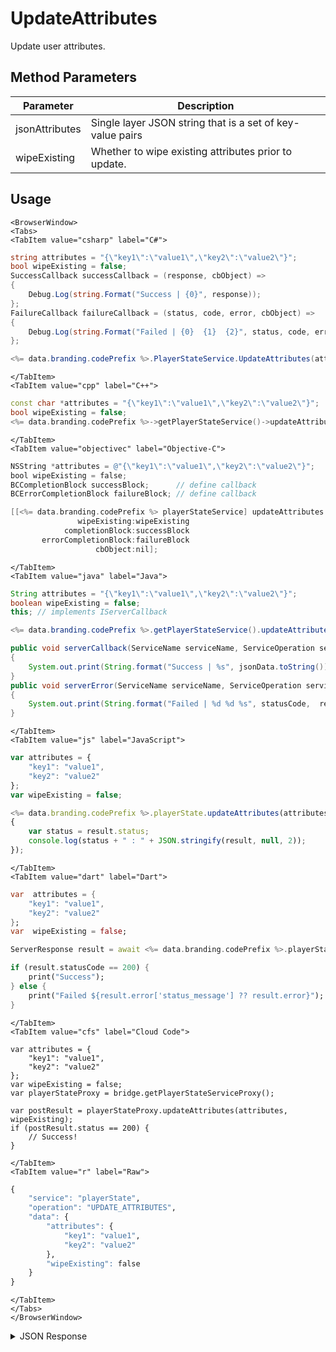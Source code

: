 # UpdateAttributes

Update user attributes.

<PartialServop service_name="playerState" operation_name="UPDATE_ATTRIBUTES" />

## Method Parameters
Parameter | Description
--------- | -----------
jsonAttributes | Single layer JSON string that is a set of key-value pairs
wipeExisting | Whether to wipe existing attributes prior to update.

## Usage

```mdx-code-block
<BrowserWindow>
<Tabs>
<TabItem value="csharp" label="C#">
```

```csharp
string attributes = "{\"key1\":\"value1\",\"key2\":\"value2\"}";
bool wipeExisting = false;
SuccessCallback successCallback = (response, cbObject) =>
{
    Debug.Log(string.Format("Success | {0}", response));
};
FailureCallback failureCallback = (status, code, error, cbObject) =>
{
    Debug.Log(string.Format("Failed | {0}  {1}  {2}", status, code, error));
};

<%= data.branding.codePrefix %>.PlayerStateService.UpdateAttributes(attributes, wipeExisting, successCallback, failureCallback);
```

```mdx-code-block
</TabItem>
<TabItem value="cpp" label="C++">
```

```cpp
const char *attributes = "{\"key1\":\"value1\",\"key2\":\"value2\"}";
bool wipeExisting = false;
<%= data.branding.codePrefix %>->getPlayerStateService()->updateAttributes(attributes, wipeExisting, this);
```

```mdx-code-block
</TabItem>
<TabItem value="objectivec" label="Objective-C">
```

```objectivec
NSString *attributes = @"{\"key1\":\"value1\",\"key2\":\"value2\"}";
bool wipeExisting = false;
BCCompletionBlock successBlock;      // define callback
BCErrorCompletionBlock failureBlock; // define callback

[[<%= data.branding.codePrefix %> playerStateService] updateAttributes:attributes
               wipeExisting:wipeExisting
            completionBlock:successBlock
       errorCompletionBlock:failureBlock
                   cbObject:nil];
```

```mdx-code-block
</TabItem>
<TabItem value="java" label="Java">
```

```java
String attributes = "{\"key1\":\"value1\",\"key2\":\"value2\"}";
boolean wipeExisting = false;
this; // implements IServerCallback

<%= data.branding.codePrefix %>.getPlayerStateService().updateAttributes(attributes, wipeExisting, this);

public void serverCallback(ServiceName serviceName, ServiceOperation serviceOperation, JSONObject jsonData)
{
    System.out.print(String.format("Success | %s", jsonData.toString()));
}
public void serverError(ServiceName serviceName, ServiceOperation serviceOperation, int statusCode, int reasonCode, String jsonError)
{
    System.out.print(String.format("Failed | %d %d %s", statusCode,  reasonCode, jsonError.toString()));
}
```

```mdx-code-block
</TabItem>
<TabItem value="js" label="JavaScript">
```

```javascript
var attributes = {
    "key1": "value1",
    "key2": "value2"
};
var wipeExisting = false;

<%= data.branding.codePrefix %>.playerState.updateAttributes(attributes, wipeExisting, result =>
{
	var status = result.status;
	console.log(status + " : " + JSON.stringify(result, null, 2));
});
```

```mdx-code-block
</TabItem>
<TabItem value="dart" label="Dart">
```

```dart
var  attributes = {
    "key1": "value1",
    "key2": "value2"
};
var  wipeExisting = false;

ServerResponse result = await <%= data.branding.codePrefix %>.playerStateService.updateAttributes(attributes:attributes, wipeExisting:wipeExisting);

if (result.statusCode == 200) {
    print("Success");
} else {
    print("Failed ${result.error['status_message'] ?? result.error}");
}
```

```mdx-code-block
</TabItem>
<TabItem value="cfs" label="Cloud Code">
```

```cfscript
var attributes = {
    "key1": "value1",
    "key2": "value2"
};
var wipeExisting = false;
var playerStateProxy = bridge.getPlayerStateServiceProxy();

var postResult = playerStateProxy.updateAttributes(attributes, wipeExisting);
if (postResult.status == 200) {
    // Success!
}
```

```mdx-code-block
</TabItem>
<TabItem value="r" label="Raw">
```

```r
{
	"service": "playerState",
	"operation": "UPDATE_ATTRIBUTES",
	"data": {
		"attributes": {
			"key1": "value1",
			"key2": "value2"
		},
		"wipeExisting": false
	}
}
```

```mdx-code-block
</TabItem>
</Tabs>
</BrowserWindow>
```

<details>
<summary>JSON Response</summary>

```json
{
    "status" : 200,
    "data" : null
}
```
</details>

